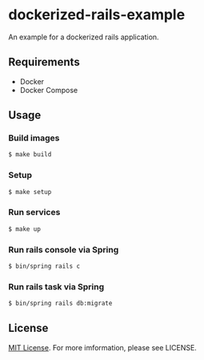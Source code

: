 # dockerized-rails-example

An example for a dockerized rails application.

## Requirements

* Docker
* Docker Compose

## Usage

### Build images

```bash
$ make build
```

### Setup

```bash
$ make setup
```

### Run services

```bash
$ make up
```

### Run rails console via Spring

```bash
$ bin/spring rails c
```

### Run rails task via Spring

```bash
$ bin/spring rails db:migrate
```

## License

[MIT License](LICENSE). For more imformation, please see LICENSE.
